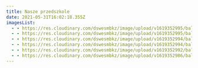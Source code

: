 ```yaml
---
title: Nasze przedszkole
date: 2021-05-31T16:02:18.355Z
imagesList:
  - - https://res.cloudinary.com/dswesmbkz/image/upload/v1619352995/bal%20karnawa%C5%82owy/20120930_160133_tptzha.jpg
  - - https://res.cloudinary.com/dswesmbkz/image/upload/v1619352995/bal%20karnawa%C5%82owy/20121118_144544_0_hdjmeh.jpg
  - - https://res.cloudinary.com/dswesmbkz/image/upload/v1619352994/bal%20karnawa%C5%82owy/20120930_160118_tg2or5.jpg
  - - https://res.cloudinary.com/dswesmbkz/image/upload/v1619352994/bal%20karnawa%C5%82owy/20121118_144537_dwvdgy.jpg
  - - https://res.cloudinary.com/dswesmbkz/image/upload/v1619352992/bal%20karnawa%C5%82owy/20121118_114341_ucqagu.jpg
  - - https://res.cloudinary.com/dswesmbkz/image/upload/v1619352986/bal%20karnawa%C5%82owy/20111102474_us75jr.jpg
---
```

